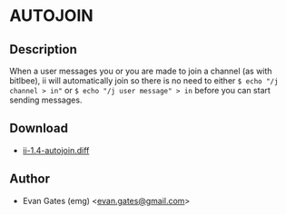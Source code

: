 AUTOJOIN
========

Description
-----------

When a user messages you or you are made to join a channel (as with bitlbee),
ii will automatically join so there is no need to either `$ echo "/j channel > in"`
or `$ echo "/j user message" > in`
before you can start sending messages.

Download
--------

* [ii-1.4-autojoin.diff](ii-1.4-autojoin.diff)

Author
------

* Evan Gates (emg) <[evan.gates@gmail.com](mailto:evan.gates@gmail.com)>
